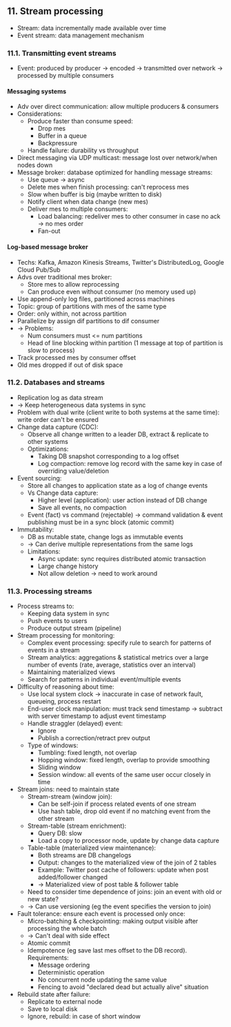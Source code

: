 ## 11. Stream processing
- Stream: data incrementally made available over time
- Event stream: data management mechanism
### 11.1. Transmitting event streams
- Event: produced by producer -> encoded -> transmitted over network -> processed by multiple consumers
#### Messaging systems
- Adv over direct communication: allow multiple producers & consumers
- Considerations:
  - Produce faster than consume speed:
    - Drop mes
    - Buffer in a queue
    - Backpressure
  - Handle failure: durability vs throughput
- Direct messaging via UDP multicast: message lost over network/when nodes down
- Message broker: database optimized for handling message streams:
  - Use queue -> async
  - Delete mes when finish processing: can't reprocess mes
  - Slow when buffer is big (maybe written to disk)
  - Notify client when data change (new mes)
  - Deliver mes to multiple consumers:
    - Load balancing: redeliver mes to other consumer in case no ack -> no mes order
    - Fan-out
#### Log-based message broker
- Techs: Kafka, Amazon Kinesis Streams, Twitter's DistributedLog, Google Cloud Pub/Sub
- Advs over traditional mes broker:
  - Store mes to allow reprocessing
  - Can produce even without consumer (no memory used up)
- Use append-only log files, partitioned across machines
- Topic: group of partitions with mes of the same type
- Order: only within, not across partition
- Parallelize by assign dif partitions to dif consumer
- -> Problems:
  - Num consumers must <= num partitions
  - Head of line blocking within partition (1 message at top of partition is slow to process)
- Track processed mes by consumer offset
- Old mes dropped if out of disk space
### 11.2. Databases and streams
- Replication log as data stream 
- -> Keep heterogeneous data systems in sync
- Problem with dual write (client write to both systems at the same time): write order can't be ensured
- Change data capture (CDC):
  - Observe all change written to a leader DB, extract & replicate to other systems
  - Optimizations:
    - Taking DB snapshot corresponding to a log offset
    - Log compaction: remove log record with the same key in case of overriding value/deletion
- Event sourcing:
  - Store all changes to application state as a log of change events
  - Vs Change data capture:
    - Higher level (application): user action instead of DB change
    - Save all events, no compaction
  - Event (fact) vs command (rejectable) -> command validation & event publishing must be in a sync block (atomic commit)
- Immutability:
  - DB as mutable state, change logs as immutable events
  - -> Can derive multiple representations from the same logs
  - Limitations:
    - Async update: sync requires distributed atomic transaction
    - Large change history
    - Not allow deletion -> need to work around
### 11.3. Processing streams
- Process streams to:
  - Keeping data system in sync
  - Push events to users
  - Produce output stream (pipeline)
- Stream processing for monitoring:
  - Complex event processing: specify rule to search for patterns of events in a stream
  - Stream analytics: aggregations & statistical metrics over a large number of events
  (rate, average, statistics over an interval)
  - Maintaining materialized views
  - Search for patterns in individual event/multiple events
- Difficulty of reasoning about time:
  - Use local system clock -> inaccurate in case of network fault, queueing, process restart
  - End-user clock manipulation: must track send timestamp -> subtract with server timestamp to adjust event timestamp
  - Handle straggler (delayed) event:
    - Ignore
    - Publish a correction/retract prev output
  - Type of windows:
    - Tumbling: fixed length, not overlap
    - Hopping window: fixed length, overlap to provide smoothing
    - Sliding window
    - Session window: all events of the same user occur closely in time
- Stream joins: need to maintain state
  - Stream-stream (window join):
    - Can be self-join if process related events of one stream
    - Use hash table, drop old event if no matching event from the other stream
  - Stream-table (stream enrichment):
    - Query DB: slow
    - Load a copy to processor node, update by change data capture
  - Table-table (materialized view maintenance):
    - Both streams are DB changelogs
    - Output: changes to the materialized view of the join of 2 tables
    - Example: Twitter post cache of followers: update when post added/follower changed
    - -> Materialized view of post table & follower table
  - Need to consider time dependence of joins: join an event with old or new state?
  - -> Can use versioning (eg the event specifies the version to join)
- Fault tolerance: ensure each event is processed only once:
  - Micro-batching & checkpointing: making output visible after processing the whole batch
  - -> Can't deal with side effect
  - Atomic commit
  - Idempotence (eg save last mes offset to the DB record). Requirements:
    - Message ordering
    - Deterministic operation
    - No concurrent node updating the same value
    - Fencing to avoid "declared dead but actually alive" situation
- Rebuild state after failure:
  - Replicate to external node
  - Save to local disk
  - Ignore, rebuild: in case of short window
